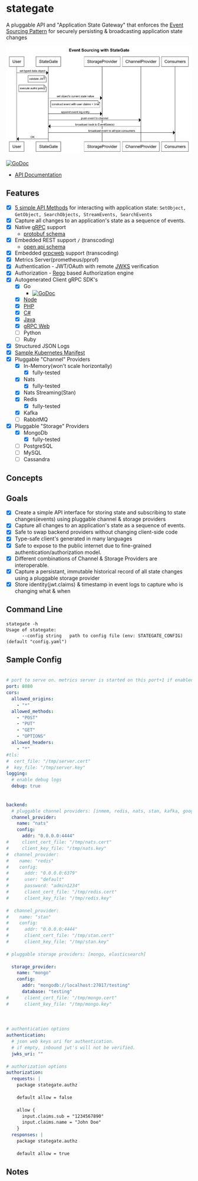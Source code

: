# stategate

A pluggable API and "Application State Gateway" that enforces the [Event Sourcing Pattern](https://microservices.io/patterns/data/event-sourcing.html) for securely persisting & broadcasting application state changes

![Event-Sourcing](./stategate.png)


[![GoDoc](https://godoc.org/github.com/autom8ter/stategate?status.svg)](https://godoc.org/github.com/autom8ter/stategate/stategate-client-go)

- [API Documentation](https://autom8ter.github.io/stategate/)
                                        
## Features
- [x] [5 simple API Methods](https://github.com/autom8ter/stategate/blob/master/schema.proto#L15) for interacting with application state: `SetObject, GetObject, SearchObjects, StreamEvents, SearchEvents`
- [x] Capture all changes to an application's state as a sequence of events.
- [x] Native [gRPC](https://grpc.io/) support
    - [protobuf schema](schema.proto)
- [x] Embedded REST support `/` (transcoding)
    - [open api schema](schema.swagger.json)
- [x] Embedded [grpcweb](https://grpc.io/docs/platforms/web/basics/) support (transcoding)
- [x] Metrics Server(prometheus/pprof)
- [x] Authentication - JWT/OAuth with remote [JWKS](https://auth0.com/docs/tokens/json-web-tokens/json-web-key-sets) verification
- [x] Authorization - [Rego](https://www.openpolicyagent.org/docs/latest/policy-language/) based Authorization engine
- [x] Autogenerated Client gRPC SDK's
    - [x] Go
        - [![GoDoc](https://godoc.org/github.com/autom8ter/stategate?status.svg)](https://godoc.org/github.com/autom8ter/stategate/stategate-client-go)
    - [x] [Node](./gen/grpc/node)
    - [x] [PHP](./gen/grpc/php)
    - [x] [C#](./gen/grpc/csharp)
    - [x] [Java](./gen/grpc/java)
    - [x] [gRPC Web](./gen/grpc/web)
    - [ ] Python
    - [ ] Ruby
- [x] Structured JSON Logs
- [x] [Sample Kubernetes Manifest](k8s.yaml)
- [x] Pluggable "Channel" Providers
    - [x] In-Memory(won't scale horizontally)
        - [x] fully-tested
    - [x] Nats
         - [x] fully-tested
    - [x] Nats Streaming(Stan)
    - [x] Redis
         - [x] fully-tested
    - [x] Kafka
    - [ ] RabbitMQ

- [x] Pluggable "Storage" Providers
    - [x] MongoDb
        - [x] fully-tested
    - [ ] PostgreSQL
    - [ ] MySQL
    - [ ] Cassandra

## Concepts

## Goals

- [x] Create a simple API interface for storing state and subscribing to state changes(events) using pluggable channel & storage providers
- [x] Capture all changes to an application's state as a sequence of events.
- [x] Safe to swap backend providers without changing client-side code
- [x] Type-safe client's generated in many languages
- [x] Safe to expose to the public internet due to fine-grained authentication/authorization model.
- [x] Different combinations of Channel & Storage Providers are interoperable.
- [x] Capture a persistant, immutable historical record of all state changes using a pluggable storage provider
- [x] Store identity(jwt.claims) & timestamp in event logs to capture who is changing what & when

## Command Line

```
stategate -h
Usage of stategate:
      --config string   path to config file (env: STATEGATE_CONFIG) (default "config.yaml")
```

## Sample Config

```yaml

# port to serve on. metrics server is started on this port+1 if enabled
port: 8080
cors:
  allowed_origins:
    - "*"
  allowed_methods:
    - "POST"
    - "PUT"
    - "GET"
    - "OPTIONS"
  allowed_headers:
    - "*"
#tls:
#  cert_file: "/tmp/server.cert"
#  key_file: "/tmp/server.key"
logging:
  # enable debug logs
  debug: true


backend:
  # pluggable channel providers: [inmem, redis, nats, stan, kafka, google-pubsub, aws-sqs]
  channel_provider:
    name: "nats"
    config:
      addr: "0.0.0.0:4444"
#     client_cert_file: "/tmp/nats.cert"
#     client_key_file: "/tmp/nats.key"
#  channel_provider:
#    name: "redis"
#    config:
#      addr: "0.0.0.0:6379"
#      user: "default"
#      password: "admin1234"
#      client_cert_file: "/tmp/redis.cert"
#      client_key_file: "/tmp/redis.key"

#  channel_provider:
#    name: "stan"
#    config:
#      addr: "0.0.0.0:4444"
#      client_cert_file: "/tmp/stan.cert"
#      client_key_file: "/tmp/stan.key"

# pluggable storage providers: [mongo, elasticsearch]
  
  storage_provider:
    name: "mongo"
    config:
      addr: "mongodb://localhost:27017/testing"
      database: "testing"
#      client_cert_file: "/tmp/mongo.cert"
#      client_key_file: "/tmp/mongo.key"



# authentication options
authentication:
  # json web keys uri for authentication.
  # if empty, inbound jwt's will not be verified.
  jwks_uri: ""

# authorization options
authorization:
  requests: |
    package stategate.authz

    default allow = false

    allow {
      input.claims.sub = "1234567890"
      input.claims.name = "John Doe"
    }
  responses: |
    package stategate.authz

    default allow = true

```

## Notes
